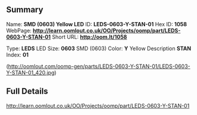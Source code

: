 

 ## Summary
Name: __SMD (0603) Yellow LED__
ID: __LEDS-0603-Y-STAN-01__
Hex ID: __1058__
WebPage: __http://learn.oomlout.co.uk/OO/Projects/oomp/part/LEDS-0603-Y-STAN-01__
Short URL: __http://oom.lt/1058__

Type: __LEDS__ LED 
Size: __0603__ SMD (0603) 
Color: __Y__ Yellow 
Description __STAN__  
Index: __01__


(http://oomlout.com/oomp-gen/parts/LEDS-0603-Y-STAN-01/LEDS-0603-Y-STAN-01_420.jpg)


 ## Full Details
 http://learn.oomlout.co.uk/OO/Projects/oomp/part/LEDS-0603-Y-STAN-01














